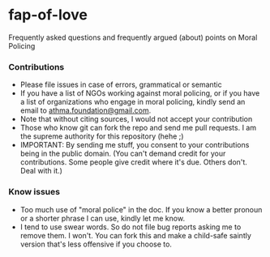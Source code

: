 fap-of-love
===========

Frequently asked questions and frequently argued (about) points on Moral Policing

### Contributions

- Please file issues in case of errors, grammatical or semantic
- If you have a list of NGOs working against moral policing, or if you have a list of organizations who engage in moral policing, kindly send an email to athma.foundation@gmail.com. 
- Note that without citing sources, I would not accept your contribution
- Those who know git can fork the repo and send me pull requests. I am the supreme authority for this repository (hehe ;)
- IMPORTANT: By sending me stuff, you consent to your contributions being in the public domain. (You can't demand credit for your contributions. Some people give credit where it's due. Others don't. Deal with it.)

### Know issues

- Too much use of "moral police" in the doc. If you know a better pronoun or a shorter phrase I can use, kindly let me know. 
- I tend to use swear words. So do not file bug reports asking me to remove them. I won't. You can fork this and make a child-safe saintly version that's less offensive if you choose to.

